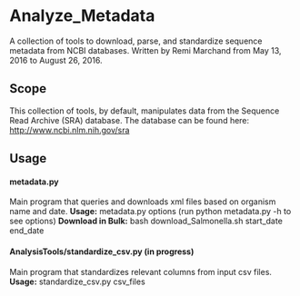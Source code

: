 # Analyze_Metadata
A collection of tools to download, parse, and standardize sequence metadata from NCBI databases.
Written by Remi Marchand from May 13, 2016 to August 26, 2016.

## Scope
This collection of tools, by default, manipulates data from the Sequence Read Archive (SRA) database.
The database can be found here: http://www.ncbi.nlm.nih.gov/sra

## Usage

#### metadata.py
Main program that queries and downloads xml files based on organism name and date.
**Usage:** metadata.py options (run python metadata.py -h to see options)
**Download in Bulk:** bash download_Salmonella.sh start_date end_date

#### AnalysisTools/standardize_csv.py (in progress)
Main program that standardizes relevant columns from input csv files.
**Usage:** standardize_csv.py csv_files
